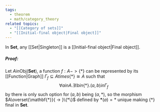 ```yaml
---
tags:
  - theorem
  - math/category_theory
related topics:
  - "[[Category of sets]]"
  - "[[Initial-final object|Final object]]"
---
```

In $\mathbf{Set}$, any [[Set|Singleton]] is a [[Initial-final object|Final object]].
##### Proof:
Let $A in\text{Obj}(\mathbf{Set})$, a function $f:A -> \{*\}$ can be represented by its [[Function|Graph]] $\Gamma_f\subseteq A times \{*\}\cong A$ such that$$
\forall a in A.\exists!b in\{*\}.(a,b) in\Gamma_f
$$by there is only such option for $(a,b)$ being $(a,*)$, so the morphism $A\overset{\mathbf{*}}{ -> }\{*\}$ defined by $\mathbf{*}(a)=*$ unique making $\{*\}$ final in $\mathbf{Set}$.